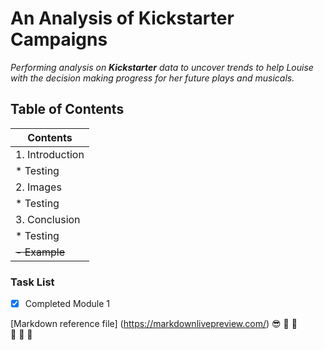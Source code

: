 # An Analysis of Kickstarter Campaigns
*Performing analysis on **Kickstarter** data to uncover trends to help Louise with the decision making progress for her future plays and musicals.*

## Table of Contents

|Contents        |
|----------------|
|1. Introduction |
|  * Testing     |
|2. Images       |
|  * Testing     |
|3. Conclusion   |
|* Testing       |
|~~- Example~~   |


### Task List

- [X] Completed Module 1

[Markdown reference file] (https://markdownlivepreview.com/)
:sunglasses: :space_invader: :robot:	
:see_no_evil: :hear_no_evil: :speak_no_evil:
